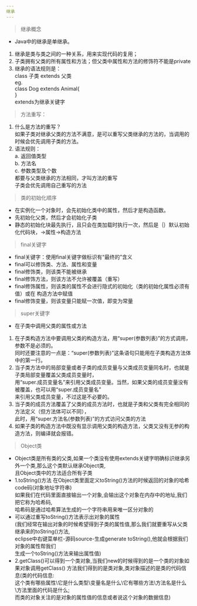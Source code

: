 ```yaml
---
继承
---  
```

> 继承概念  
- Java中的继承是单继承。  
1. 继承是类与类之间的一种关系，用来实现代码的复用；  
2. 子类拥有父类的所有属性和方法；但父类中属性和方法的修饰符不能是private  
3. 继承的语法规则是：  
    class 子类 extends 父类  
    eg.  
      class Dog extends Animal{  
    }  
  extends为继承关键字  
  
> 方法重写：  
1. 什么是方法的重写？  
    如果子类对继承父类的方法不满意，是可以重写父类继承的方法的，当调用的时候会优先调用子类的方法。
2. 语法规则：  
a. 返回值类型  
b. 方法名  
c. 参数类型及个数  
  都要与父类继承的方法相同，才叫方法的重写  
  子类会优先调用自己重写的方法  

> 类的初始化顺序  
- 在实例化一个对象时，会先初始化类中的属性，然后才是构造函数。  
- 先初始化父类，然后才会初始化子类  
- 静态的初始化块最先执行，且只会在类加载时执行一次，然后是｛｝默认初始化代码块，->属性->构造方法  

> final关键字  
- final关键字：使用final关键字做标识有“最终的”含义  
- final可以修饰类、方法、属性和变量  
- final修饰类，则该类不能被继承  
- final修饰方法，则该方法不允许被覆盖（重写）  
- final修饰属性，则该类的属性不会进行隐式的初始化（类的初始化属性必须有值）或在 构造方法中赋值  
- final修饰变量，则该变量只能赋一次值，即变为常量  

> super关键字  
- 在子类中调用父类的属性或方法  
1. 在子类构造方法中要调用父类的构造方法，用“super(参数列表)”的方式调用，参数不是必须的。  
    同时还要注意的一点是：“super(参数列表)”这条语句只能用在子类构造方法体中的第一行。  
2. 当子类方法中的局部变量或者子类的成员变量与父类成员变量同名时，也就是子类局部变量覆盖父类成员变量时，  
    用“super.成员变量名”来引用父类成员变量。当然，如果父类的成员变量没有被覆盖，也可以用“super.成员变量名”  
    来引用父类成员变量，不过这是不必要的。  
3. 当子类的成员方法覆盖了父类的成员方法时，也就是子类和父类有完全相同的方法定义（但方法体可以不同），  
    此时，用“super.方法名(参数列表)”的方式访问父类的方法  
4. 如果子类的构造方法中既没有显示调用父类的构造方法，父类又没有无参的构造方法，则编译就会报错。  

> Object类  
- Object类是所有类的父类,如果一个类没有使用extends关键字明确标识继承另外一个类,那么这个类默认继承Object类,  
  且Object类中的方法适合所有子类  
- 1.toString()方法
在Object类里面定义toString()方法的时候返回的对象的哈希code码(对象地址字符串)  
如果我们在代码里面直接输出一个对象,会输出这个对象在内存中的地址,我们把它称为哈希码,  
哈希码是通过哈希算法生成的一个字符串用来唯一区分对象的  
- 可以通过重写toString()方法表示出对象的属性  
(我们经常在输出对象的时候希望得到子类的属性值,那么我们就要重写从父类继承来的toString()方法,  
eclipse中右键菜单栏-源码source-生成generate toString(),他就会根据我们对象的属性帮我们  
生成一个toString()方法来输出属性值)  
- 2.getClass()可以得到一个类对象,当我们new的时候得到的是一个类的对象如果对象调用getClass()
方法我们得到的是类对象,类对象描述的是类的代码信息(类的代码信息:  
这个类有哪些属性\它是什么类型\变量名是什么\它有哪些方法\方法名是什么\方法里面的代码是什么;  
而类的对象关注的是对象的属性值的信息或者说这个对象的数据信息)  
